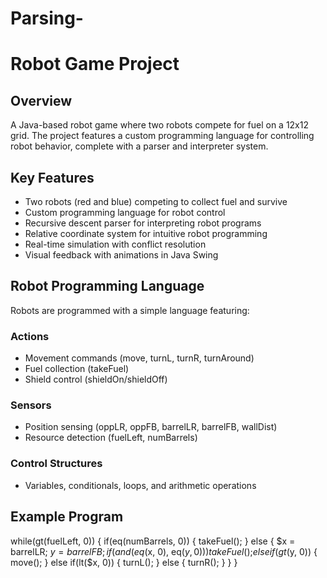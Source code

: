 # Parsing-
# Robot Game Project

## Overview
A Java-based robot game where two robots compete for fuel on a 12x12 grid. The project features a custom programming language for controlling robot behavior, complete with a parser and interpreter system.

## Key Features
- Two robots (red and blue) competing to collect fuel and survive
- Custom programming language for robot control
- Recursive descent parser for interpreting robot programs
- Relative coordinate system for intuitive robot programming
- Real-time simulation with conflict resolution
- Visual feedback with animations in Java Swing

## Robot Programming Language
Robots are programmed with a simple language featuring:

### Actions
- Movement commands (move, turnL, turnR, turnAround)
- Fuel collection (takeFuel)
- Shield control (shieldOn/shieldOff)

### Sensors
- Position sensing (oppLR, oppFB, barrelLR, barrelFB, wallDist)
- Resource detection (fuelLeft, numBarrels)

### Control Structures
- Variables, conditionals, loops, and arithmetic operations

## Example Program
while(gt(fuelLeft, 0)) {
  if(eq(numBarrels, 0)) {
    takeFuel();
  }
  else {
    $x = barrelLR;
    $y = barrelFB;
    if(and(eq($x, 0), eq($y, 0))) {
      takeFuel();
    }
    else if(gt($y, 0)) {
      move();
    }
    else if(lt($x, 0)) {
      turnL();
    }
    else {
      turnR();
    }
  }
}
